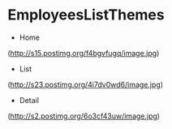 # EmployeesListThemes


+ Home

(http://s15.postimg.org/f4bgvfugq/image.jpg)

+ List

(http://s23.postimg.org/4i7dv0wd6/image.jpg)

+ Detail

(http://s2.postimg.org/6o3cf43uw/image.jpg)